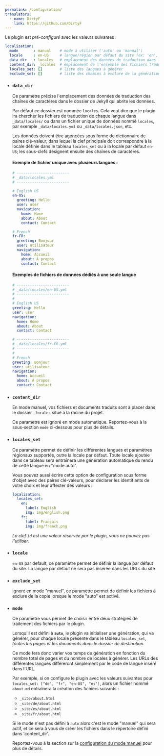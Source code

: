 ```yaml
---
permalink: /configuration/
translators:
  - name: DirtyF
    link: https://github.com/DirtyF
---
```


Le plugin est *pré-configuré* avec les valeurs suivantes :

```yaml
localization:
  mode       : manual    # mode à utiliser ('auto' ou 'manual')
  locale     : en-US     # langue/région par défaut du site (ex: 'en', 'fr' ou 'en-GB', 'fr-CA')
  data_dir   : locales   # emplacement des données de traduction dans le dossier `data_dir` de Jekyll (défaut: `_data/locales`).
  content_dir: _locales  # emplacement de l'ensemble des fichiers traduits à générer. Ignoré en mode automatique.
  locales_set: []        # liste des langues à générer
  exclude_set: []        # liste des chemins à exclure de la génération en mode automatique.
```

* ### `data_dir`

  Ce paramètre précise l'emplacement des données de traduction des chaînes de caractères dans le dossier de Jekyll qui abrite
  les données.

  Par défaut ce dossier est nommée `locales`. Cela veut dire que le plugin ira chercher les fichiers de traduction de chaque
  langue dans `_data/locales/` ou dans un fichier unique de données nommé `locales`, par exemple `_data/locales.yml` ou
  `_data/locales.json`, etc.

  Les données doivent être agencées sous forme de dictionnaire de paires clé-valeur, dans lequel la clef principale doit
  correspondre à la locale définie dans le tableau `locales_set` ou à la locale par défaut `en-US`; les sous-clefs désignent
  ensuite des chaînes de caractères.

  #### Exemple de fichier unique avec plusieurs langues :

  ```yaml
  # ------------------------
  # _data/locales.yml
  # ------------------------

  # English US
  en-US:
    greeting: Hello
    user: user
    navigation:
      home: Home
      about: About
      contact: Contact

  # French
  fr-FR:
    greeting: Bonjour
    user: utilisateur
    navigation:
      home: Accueil
      about: À propos
      contact: Contact
  ```

  #### Exemples de fichiers de données dédiés à une seule langue

  ```yaml
  # ------------------------
  # _data/locales/en-US.yml
  # ------------------------
  #
  # English US
  greeting: Hello
  user: user
  navigation:
    home: Home
    about: About
    contact: Contact
  ```

  ```yaml
  # ------------------------
  # _data/locales/fr-FR.yml
  # ------------------------
  #
  # French
  greeting: Bonjour
  user: utilisateur
  navigation:
    home: Accueil
    about: À propos
    contact: Contact
  ```


* ### `content_dir`

  En mode manuel, vos fichiers et documents traduits sont à placer dans le dossier `_locales` situé à la racine du projet.

  Ce paramètre est ignoré en mode automatique.
  Reportez-vous à la sous-section `mode` ci-dessous pour plus de détails.

* ### `locales_set`

  Ce paramètre permet de définir les différentes langues et paramètres régionaux supportés, outre la locale par défaut. Toute
  locale ajoutée dans ce tableau sera entraînera une génération automatique du rendu de cette langue en "mode auto".

  Vous pouvez aussi écrire cette option de configuration sous forme d'objet avec des paires clé-valeurs, pour déclarer
  les identifiants de votre choix et leur affecter des valeurs :

  ```yaml
  localization:
    locales_set:
      en:
        label: English
        img: img/english.png
      fr:
        label: Français
        img: img/french.png
  ```

  _La clef `id` est une valeur réservée par le plugin, vous ne pouvez pas l'utiliser_.

* ### `locale`

  `en-US` par default, ce paramètre permet de définir la langue par défaut du site. La langue par défaut ne sera pas insérée
  dans les URLs du site.

* ### `exclude_set`

  Ignoré en mode "manuel", ce paramètre permet de définir les fichiers à exclure de la copie lorsque le mode "auto" est activé.

* ### `mode`

  Ce paramètre vous permet de choisir entre deux stratégies de traitement des fichiers par le plugin.

  Lorsqu'il est défini à **`auto`**, le plugin va initialiser une génération, qui va générer, pour chaque locale présente dans le
  tableau `locales_set`, *toutes les pages et les documents dans le dossier de destination*.

  Ce mode fera donc varier vos temps de génération en fonction du nombre total de pages et du nombre de locales à générer.
  Les URLs des différentes langues différeront simplement par le code de langue inséré dans l'URL.

  Par exemple, si on configure le plugin avec les valeurs suivantes pour `locales_set: ["de", "fr", "en-US", "es"]`, alors
  un fichier nommé `about.md` entraînera la création des fichiers suivants :
    * `_site/about.html`
    * `_site/de/about.html`
    * `_site/es/about.html`
    * `_site/fr/about.html`

  Si le mode n'est pas défini à `auto` alors c'est le mode "manuel" qui sera actif, et ce sera à vous de créer les fichiers dans
  le répertoire défini dans 'content_dir'.

  Reportez-vous à la section sur la [configuration du mode manuel](../modes/manuel/) pour plus de détails.
